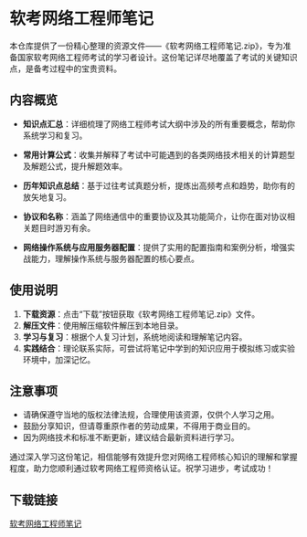 # 软考网络工程师笔记

本仓库提供了一份精心整理的资源文件——《软考网络工程师笔记.zip》，专为准备国家软考网络工程师考试的学习者设计。这份笔记详尽地覆盖了考试的关键知识点，是备考过程中的宝贵资料。

## 内容概览

- **知识点汇总**：详细梳理了网络工程师考试大纲中涉及的所有重要概念，帮助你系统学习和复习。
  
- **常用计算公式**：收集并解释了考试中可能遇到的各类网络技术相关的计算题型及解题公式，提升解题效率。
  
- **历年知识点总结**：基于过往考试真题分析，提炼出高频考点和趋势，助你有的放矢地复习。
  
- **协议和名称**：涵盖了网络通信中的重要协议及其功能简介，让你在面对协议相关题目时游刃有余。
  
- **网络操作系统与应用服务器配置**：提供了实用的配置指南和案例分析，增强实战能力，理解操作系统与服务器配置的核心要点。

## 使用说明

1. **下载资源**：点击“下载”按钮获取《软考网络工程师笔记.zip》文件。
2. **解压文件**：使用解压缩软件解压到本地目录。
3. **学习与复习**：根据个人复习计划，系统地阅读和理解笔记内容。
4. **实践结合**：理论联系实际，可尝试将笔记中学到的知识应用于模拟练习或实验环境中，加深记忆。

## 注意事项

- 请确保遵守当地的版权法律法规，合理使用该资源，仅供个人学习之用。
- 鼓励分享知识，但请尊重原作者的劳动成果，不得用于商业目的。
- 因为网络技术和标准不断更新，建议结合最新资料进行学习。

通过深入学习这份笔记，相信能够有效提升您对网络工程师核心知识的理解和掌握程度，助力您顺利通过软考网络工程师资格认证。祝学习进步，考试成功！

## 下载链接

[软考网络工程师笔记](https://pan.quark.cn/s/28280d336e1f)
